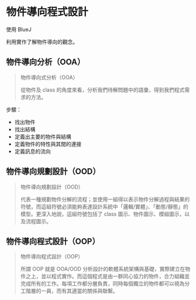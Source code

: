 # 物件導向程式設計

使用 BlueJ

利用實作了解物件導向的觀念。

## 物件導向分析（OOA）

> 物件導向式分析（OOA）
>
> 從物件及 class 的角度來看，分析我們待解問題中的語彙，得到我們程式需求的方法。

步驟：

* 找出物件
* 找出結構
* 定義出主要的物件與結構
* 定義物件的特性與其間的連接
* 定義訊息的流向

## 物件導向規劃設計（OOD）

> 物件導向規劃設計（OOD）
>
> 代表一種規劃物件分解的流程；並使用一組得以表示物件分解過程與結果的符號，而這組符號必須能夠表達設計系統中「邏輯/實體」、「動態/靜態」的模型。更深入地說，這組符號包括了 class 圖示、物件圖示、模組圖示，以及流程圖示。

## 物件導向程式設計（OOP）

> 物件導向程式設計（OOP）
>
> 所謂 OOP 就是 OOA/OOD 分析設計的軟體系統架構與基礎，實際建立在物件之上，並以程式實作。而這個程式是由一群同心協力的物件，合力組織並完成所有的工作。每項工作都分層負責，同時每個獨立的物件都可以視為分工階層的一員，而有其適當的關係與聯繫。

